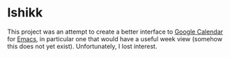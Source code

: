 # Ishikk

This project was an attempt to create a better interface to [Google
Calendar](https://calendar.google.com/) for
[Emacs](https://www.gnu.org/software/emacs/), in particular one that
would have a useful week view (somehow this does not yet exist).
Unfortunately, I lost interest.
